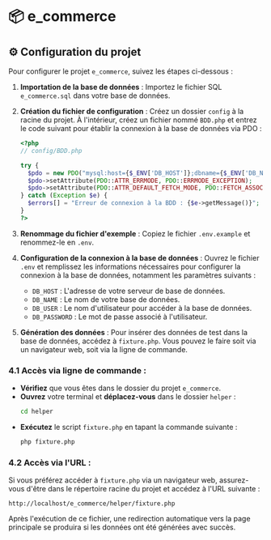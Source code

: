 # 📦 e_commerce

## ⚙️ Configuration du projet

Pour configurer le projet `e_commerce`, suivez les étapes ci-dessous :

1. **Importation de la base de données** :
   Importez le fichier SQL `e_commerce.sql` dans votre base de données.

2. **Création du fichier de configuration** :
   Créez un dossier `config` à la racine du projet. À l'intérieur, créez un fichier nommé `BDD.php` et entrez le code suivant pour établir la connexion à la base de données via PDO :
   ```php
   <?php
   // config/BDD.php

   try {
     $pdo = new PDO("mysql:host={$_ENV['DB_HOST']};dbname={$_ENV['DB_NAME']}", $_ENV['DB_USER'], $_ENV['DB_PASSWORD']);
     $pdo->setAttribute(PDO::ATTR_ERRMODE, PDO::ERRMODE_EXCEPTION);
     $pdo->setAttribute(PDO::ATTR_DEFAULT_FETCH_MODE, PDO::FETCH_ASSOC);
   } catch (Exception $e) {
     $errors[] = "Erreur de connexion à la BDD : {$e->getMessage()}";
   }
   ?>
   ```

3. **Renommage du fichier d'exemple** :
   Copiez le fichier `.env.example` et renommez-le en `.env`.

4. **Configuration de la connexion à la base de données** :
   Ouvrez le fichier `.env` et remplissez les informations nécessaires pour configurer la connexion à la base de données, notamment les paramètres suivants :
   - `DB_HOST` : L'adresse de votre serveur de base de données.
   - `DB_NAME` : Le nom de votre base de données.
   - `DB_USER` : Le nom d'utilisateur pour accéder à la base de données.
   - `DB_PASSWORD` : Le mot de passe associé à l'utilisateur.

5. **Génération des données** :
   Pour insérer des données de test dans la base de données, accédez à `fixture.php`. Vous pouvez le faire soit via un navigateur web, soit via la ligne de commande.

### 4.1 Accès via ligne de commande :

- **Vérifiez** que vous êtes dans le dossier du projet `e_commerce`.
- **Ouvrez** votre terminal et **déplacez-vous** dans le dossier `helper` :
  ```bash
  cd helper
  ```
- **Exécutez** le script `fixture.php` en tapant la commande suivante :
  ```bash
  php fixture.php
  ```

### 4.2 Accès via l'URL :

Si vous préférez accéder à `fixture.php` via un navigateur web, assurez-vous d'être dans le répertoire racine du projet et accédez à l'URL suivante :

```
http://localhost/e_commerce/helper/fixture.php
```
Après l'exécution de ce fichier, une redirection automatique vers la page principale se produira si les données ont été générées avec succès.
